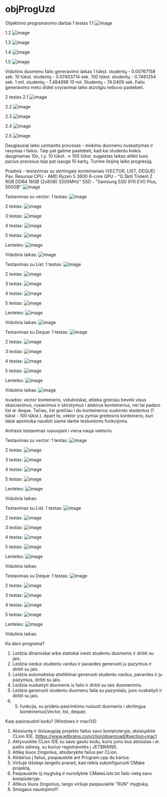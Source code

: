 # objProgUzd
Objektinio programavimo darbai
1 testas
  1.1
  ![image](https://github.com/AdoJas/objProgUzd/assets/147920380/838b5ae6-3d3c-4b74-b9f6-fc1771a981b2)
  
  1.2
  ![image](https://github.com/AdoJas/objProgUzd/assets/147920380/d6c37c52-0ba7-48de-bfde-d1d3385045db)
  
  1.3
  ![image](https://github.com/AdoJas/objProgUzd/assets/147920380/ac7ca2a4-3bd4-4290-8d06-69c5492c26b8)
  
  1.4
  ![image](https://github.com/AdoJas/objProgUzd/assets/147920380/43eb68f7-53b0-461a-866d-5004b37c0121)
  
  1.5
  ![image](https://github.com/AdoJas/objProgUzd/assets/147920380/b5f9cb2f-5b4b-4f53-bf90-1b6c1cb0f828)
  

Vidutinis duomenu failo generavimo laikas
1 tūkst. studentų - 0.00767158 sek.
10 tūkst. studentų - 0.07403714 sek.
100 tūkst. studentų - 0.7461254 sek.
1 mil. studentų - 7.484998
10 mil. Studentų - 74.0409 sek.
Failu generavimo metu dideli svyravimai laiko atzvilgiu nebuvo pastebeti.
  
2 testas
  2.1
  ![image](https://github.com/AdoJas/objProgUzd/assets/147920380/165622fa-c520-4c27-9135-f64de12ac76b)
  
  2.2
  ![image](https://github.com/AdoJas/objProgUzd/assets/147920380/d8c8ae57-5a26-4837-b6b8-f9cf11bb3f5f)
  
  2.3
  ![image](https://github.com/AdoJas/objProgUzd/assets/147920380/449edf30-4419-4fa2-834f-a2b513a24360)
  
  2.4
  ![image](https://github.com/AdoJas/objProgUzd/assets/147920380/f7cf7839-4ff0-48af-a037-9e5b9691bdcb)
  
  2.5
  ![image](https://github.com/AdoJas/objProgUzd/assets/147920380/a37fc672-f0fd-449f-989f-b70d5c2f78c8)
  

Daugiausiai laiko uzimantis procesas - mokiniu duomenu nuskaitymas ir rasymas i failus.
Taip pat galime pastebeti, kad kai studentu kiekis dauginamas 10x, t.y. 10 tūkst. -> 100 tūkst. sugaistas laikas atlikti tuos pacius procesus taip pat isauga 10 kartų. Turime linijinę laiko progresiją.

Pradinis - testavimas su skirtingais konteineriais (VECTOR, LIST, DEQUE)
Pav. Resursai
CPU - AMD Ryzen 5 3600 6-core 
GPU	- "G.Skill Trident Z RGB DDR4 16GB (2x8GB) 3200MHz"
SSD	- "Samsung SSD 970 EVO Plus, 500GB"
![image](https://github.com/AdoJas/objProgUzd/assets/147920380/1de078b5-954c-4747-aa9d-45b28cda5673)

Testavimas su vector:
1 testas:
![image](https://github.com/AdoJas/objProgUzd/assets/147920380/a1ff4dd0-f2e3-4673-af85-ecd62c1032e8)

2 testas:
![image](https://github.com/AdoJas/objProgUzd/assets/147920380/96e0cf75-737a-4e9b-a105-59593732c2f7)

3 testas:
![image](https://github.com/AdoJas/objProgUzd/assets/147920380/ff300933-0908-4fe0-8934-dc6e45bb940b)

4 testas:
![image](https://github.com/AdoJas/objProgUzd/assets/147920380/842b64ee-ff00-40d0-89c7-9e10464ca3f4)

5 testas:
![image](https://github.com/AdoJas/objProgUzd/assets/147920380/411d1df5-ee8c-4ff2-b07a-2fcc747fd030)


Lenteles:
![image](https://github.com/AdoJas/objProgUzd/assets/147920380/7ba8d419-e88d-47f2-a55f-7b419e07d92f)

Vidutinis laikas: 
![image](https://github.com/AdoJas/objProgUzd/assets/147920380/a027c3cc-e921-467d-b5ae-21310470fe33)


Testavimas su List:
1 testas:
![image](https://github.com/AdoJas/objProgUzd/assets/147920380/7d7e6ece-7705-4de3-919b-ca022ee620e7)

2 testas:
![image](https://github.com/AdoJas/objProgUzd/assets/147920380/866d7b3b-97fb-4b8b-914c-67289cb915db)

3 testas:
![image](https://github.com/AdoJas/objProgUzd/assets/147920380/6e642f1f-d70e-457a-a71c-529c58974e6f)

4 testas:
![image](https://github.com/AdoJas/objProgUzd/assets/147920380/289364ed-e866-44d0-94ab-be7fc463a915)

5 testas:
![image](https://github.com/AdoJas/objProgUzd/assets/147920380/39b9fbcb-751f-4915-9943-57e35cebe4fd)


Lenteles:
![image](https://github.com/AdoJas/objProgUzd/assets/147920380/42064f8b-082f-43d4-9723-6f727663fc2c)

Vidutinis laikas: 
![image](https://github.com/AdoJas/objProgUzd/assets/147920380/92e1f5b5-ad21-4816-b9c6-49fa37ff06aa)

Testavimas su Deque:
1 testas:
![image](https://github.com/AdoJas/objProgUzd/assets/147920380/f7a22008-1043-41e5-b445-9af0e751a645)

2 testas:
![image](https://github.com/AdoJas/objProgUzd/assets/147920380/0ac1c57a-60c3-4b56-9b7a-08f3d0b8ff1e)

3 testas:
![image](https://github.com/AdoJas/objProgUzd/assets/147920380/5ca0498f-d9f9-4c82-911f-dc6842950c98)

4 testas:
![image](https://github.com/AdoJas/objProgUzd/assets/147920380/adffca28-1335-4a90-a251-41fee9c9824a)

5 testas:
![image](https://github.com/AdoJas/objProgUzd/assets/147920380/811abfe2-6329-4dff-8928-cadc80753001)


Lenteles:
![image](https://github.com/AdoJas/objProgUzd/assets/147920380/c8872188-3921-43f5-9ddb-55055d081363)


Vidutinis laikas: 
![image](https://github.com/AdoJas/objProgUzd/assets/147920380/e4422678-075e-4555-8108-55429108dff5)



Isvados: vector konteineris, vidutiniskai, atlieka greiciau beveik visus skaiciavimus, rusiavimus ir skirstymus i atskirus konteinerius, nei tai padaro list ar deque. Tačiau, list greičiau i du konteinerius suskirsto studentus (1 tūkst - 100 tūkst.). Apart to, vektor yra zymiai greitesnis konteineris, kuri labai apsimoka naudoti siame darbe testuotoms funkcijoms.

Antrasis testavimas rusiuojant i viena nauja vektoriu

Testavimas su vector:
1 testas:
![image](https://github.com/AdoJas/objProgUzd/assets/147920380/b0d50a29-3a47-4797-bd35-11fa24e53abb)

2 testas:
![image](https://github.com/AdoJas/objProgUzd/assets/147920380/5b11e32d-cfa1-4021-90c7-b1fe19eb9b07)

3 testas:
![image](https://github.com/AdoJas/objProgUzd/assets/147920380/1b689859-d450-49ed-9242-b1d8ca81f419)

4 testas:
![image](https://github.com/AdoJas/objProgUzd/assets/147920380/99510085-aa87-441e-a4f4-4a24a2888976)

5 testas:
![image](https://github.com/AdoJas/objProgUzd/assets/147920380/7869410e-9101-4317-8799-437121950738)

Lenteles:
![image](https://github.com/AdoJas/objProgUzd/assets/147920380/dea1a0eb-9b14-4665-afa6-decc806648ad)

Vidutinis laikas: 


Testavimas su List:
1 testas:
![image](https://github.com/AdoJas/objProgUzd/assets/147920380/77ff7f02-b99b-4b3f-83f9-e0fd9d65ea74)

2 testas:
![image](https://github.com/AdoJas/objProgUzd/assets/147920380/479e6c78-9007-4259-a49e-779810407d20)

3 testas:
![image](https://github.com/AdoJas/objProgUzd/assets/147920380/5d82a5bb-5896-4f9c-973f-2c95325533e3)

4 testas:
![image](https://github.com/AdoJas/objProgUzd/assets/147920380/2f173897-3871-468a-8873-e58d05388819)

5 testas:
![image](https://github.com/AdoJas/objProgUzd/assets/147920380/29ab7c08-4ed7-4538-9864-11c9ef294f7f)


Lenteles:
![image](https://github.com/AdoJas/objProgUzd/assets/147920380/1cdb15ee-e755-4c0b-9490-f5ab3f0a9ec1)

Vidutinis laikas: 


Testavimas su Deque:
1 testas:
![image](https://github.com/AdoJas/objProgUzd/assets/147920380/7c775d1e-9046-4300-a4da-43345642cb7c)

2 testas:
![image](https://github.com/AdoJas/objProgUzd/assets/147920380/eaf5606e-f425-456c-a273-3814d2f79b1d)

3 testas:
![image](https://github.com/AdoJas/objProgUzd/assets/147920380/4bc4b441-7cff-491c-b804-98e5e4c6c4b7)

4 testas:
![image](https://github.com/AdoJas/objProgUzd/assets/147920380/472dceab-f419-4dc2-86cb-cf66b834ae3f)

5 testas:
![image](https://github.com/AdoJas/objProgUzd/assets/147920380/b6698f15-3b83-40dd-99eb-9f81a6cd7b78)

Lenteles:
![image](https://github.com/AdoJas/objProgUzd/assets/147920380/c3e3aeee-3dca-4225-b359-311d4aa1939d)


Vidutinis laikas: 

Ka daro programa?
1. Leidzia dinamiskai arba statiskai ivesti studentu duomenis ir dirbti su jais.
2. Leidzia ivedus studentu vardus ir pavardes generuoti ju pazymius ir dirbti su jais.
3. Leidzia automatiskai atsitiktinai generuoti studentu vardus, pavardes ir ju pazymius, dirbti su jais.
4. Leidzia nuskaityti duomenis is failo ir dirbti su tais duomenimis.
5. Leidzia generuoti studentu duomenu faila su pazymiais, juos nuskaityti ir dirbti su jais.
6. 5. funkcija, su pridetu pasirinkimu rusiuoti duomenis i skirtingus konteinerius(Vector, list, deque).


Kaip pasinaudoti kodu? (Windows ir macOS)
1. Atsisiuntę ir išsisaugoję projekto failus savo kompiuteryje, atsisiųskite CLion IDE. [https://www.jetbrains.com/clion/download/#section=mac]
2. Aktyvuokite CLion IDE su savo gautu kodu, kuris jums bus atsiūstas i el. pašto adresą, su kuriuo registravotės į JETBRAINS.
3. Atlikę šiuos žingsnius, atsidarykite failus per CLion.
4. Atidarius į failus, paspauskite ant Program.cpp du kartus.
5. Viršuje iššokęs langelis praneš, kad reikia sukonfiguruoti CMake projektą.
6. Paspauskite šį mygtuką ir nurodykite CMakeLists.txt failo vietą savo kompiuteryje.
7. Atlikus šiuos žingsnius, lango viršuje paspauskite "RUN" mygtuką.
8. Smagaus naudojimo!!!